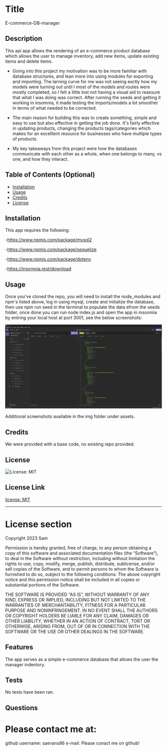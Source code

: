 
# Title 
E-commerce-DB-manager




## Description 
This api app allows the rendering of an e-commerce product database which allows the user to manage inventory, add new items, update existing items and delete items. 

- Going into this project my motivation was to be more familiar with database structures, and lean more into using modules for exporting and importing. The larning curve for me was not seeing exctly how my models were turning out until I most of the models and routes were mostly completed, so I felt a little lost not having a visual aid to reassure that what I was doing was correct. After running the seeds and getting it working in insomnia, it made testing the imports/models a lot smoother in terms of what needed to be corrected.

- The main reason for building this was to create something, simple and easy to use but also effective in getting the job done. 
It's fairly effective in updating products, changing the products tags/categories which makes for an excelllent resource for businesses who have multiple types of products. 

- My key takeaways from this project were how the databases communicate with each other as a whole, when one belongs to many, vs one, and how they interact. 



## Table of Contents (Optional)


- [Installation](#installation)
- [Usage](#usage)
- [Credits](#credits)
- [License](#license)


## Installation 
This app requires the following:

-https://www.npmjs.com/package/mysql2

-https://www.npmjs.com/package/sequelize

-https://www.npmjs.com/package/dotenv

-https://insomnia.rest/download



## Usage 

Once you've cloned the repo, you will need to install the node_modules and npm's listed above, log in using mysql, create and initialize the database, then use npm run seed in the terminal to populate the data efrom the seeds folder, once done you can run node index.js and open the app in insonmia by entring your local host at port 3001, see the below screenshots:



![The imagine below is an example of view all tags](./assets/img/Screenshot%202023-09-19%20132606.png)

Additional screenshots available in the img folder under assets.


    

## Credits 
We were provided with a base code, no existing repo provided.



## License 
![License: MIT](https://img.shields.io/badge/License-MIT-yellow.svg)

## License Link 
[license: MIT](https://opensource.org/licenses/MIT)


---
# License section 

  Copyright 2023 Sam
  
  Permission is hereby granted, free of charge, to any person obtaining a 
  copy of this software and associated documentation files (the “Software”),
  to deal in the Software without restriction, including without limitation the rights
  to use, copy, modify, merge, publish, distribute, sublicense, and/or sell copies 
  of the Software, and to permit persons to whom the Software is furnished to do so, 
  subject to the following conditions:
  The above copyright notice and this permission notice shall be included in all copies 
  or substantial portions of the Software.
      
  THE SOFTWARE IS PROVIDED “AS IS”, WITHOUT WARRANTY OF ANY KIND, EXPRESS OR IMPLIED, 
  INCLUDING BUT NOT LIMITED TO THE WARRANTIES OF MERCHANTABILITY, FITNESS FOR A PARTICULAR PURPOSE AND NONINFRINGEMENT. 
  IN NO EVENT SHALL THE AUTHORS OR COPYRIGHT HOLDERS BE LIABLE FOR ANY CLAIM, DAMAGES OR OTHER LIABILITY, WHETHER IN AN ACTION OF CONTRACT, 
  TORT OR OTHERWISE, ARISING FROM, OUT OF OR IN CONNECTION WITH THE SOFTWARE OR THE USE OR OTHER DEALINGS IN THE SOFTWARE.
      






## Features 
The app serves as a simple e-commerce database that allows the user the manager indentory.







## Tests 
No tests have been ran.



## Questions 
# Please contact me at:
 github username: saevans86 e-mail: Please conact me on github!

